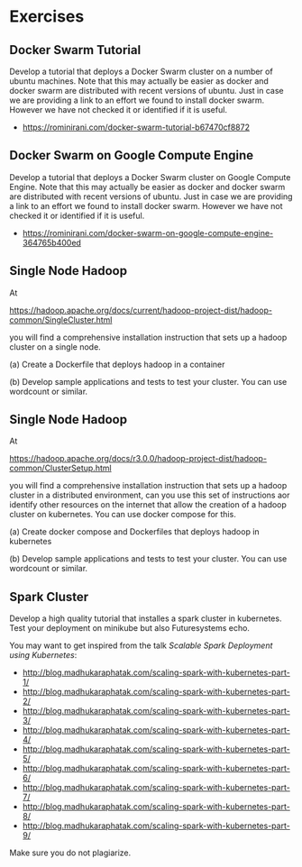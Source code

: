 # Exercises

## Docker Swarm Tutorial

Develop a tutorial that deploys a Docker Swarm cluster on a number of
ubuntu machines. Note that this may actually be easier as docker and
docker swarm are distributed with recent versions of ubuntu. Just in
case we are providing a link to an effort we found to install docker
swarm. However we have not checked it or identified if it is useful.

* <https://rominirani.com/docker-swarm-tutorial-b67470cf8872>

## Docker Swarm on Google Compute Engine

Develop a tutorial that deploys a Docker Swarm cluster on Google Compute
Engine. Note that this may actually be easier as docker and docker swarm
are distributed with recent versions of ubuntu. Just in case we are
providing a link to an effort we found to install docker swarm. However
we have not checked it or identified if it is useful.

* <https://rominirani.com/docker-swarm-on-google-compute-engine-364765b400ed>

## Single Node Hadoop

At

<https://hadoop.apache.org/docs/current/hadoop-project-dist/hadoop-common/SingleCluster.html>

you will find a comprehensive installation instruction that sets up a
hadoop cluster on a single node.

\(a) Create a Dockerfile that deploys hadoop in a container

\(b) Develop sample applications and tests to test your cluster. You can
use wordcount or similar.

## Single Node Hadoop

At

<https://hadoop.apache.org/docs/r3.0.0/hadoop-project-dist/hadoop-common/ClusterSetup.html>

you will find a comprehensive installation instruction that sets up a
hadoop cluster in a distributed environment, can you use this set of
instructions aor identify other resources on the internet that allow the
creation of a hadoop cluster on kubernetes. You can use docker compose
for this.

\(a) Create docker compose and Dockerfiles that deploys hadoop in
kubernetes

\(b) Develop sample applications and tests to test your cluster. You can
use wordcount or similar.

## Spark Cluster

Develop a high quality tutorial that installes a spark cluster in
kubernetes. Test your deployment on minikube but also Futuresystems
echo.

You may want to get inspired from the talk *Scalable Spark Deployment
using Kubernetes*:

* <http://blog.madhukaraphatak.com/scaling-spark-with-kubernetes-part-1/>
* <http://blog.madhukaraphatak.com/scaling-spark-with-kubernetes-part-2/>
* <http://blog.madhukaraphatak.com/scaling-spark-with-kubernetes-part-3/>
* <http://blog.madhukaraphatak.com/scaling-spark-with-kubernetes-part-4/>
* <http://blog.madhukaraphatak.com/scaling-spark-with-kubernetes-part-5/>
* <http://blog.madhukaraphatak.com/scaling-spark-with-kubernetes-part-6/>
* <http://blog.madhukaraphatak.com/scaling-spark-with-kubernetes-part-7/>
* <http://blog.madhukaraphatak.com/scaling-spark-with-kubernetes-part-8/>
* <http://blog.madhukaraphatak.com/scaling-spark-with-kubernetes-part-9/>

Make sure you do not plagiarize.
